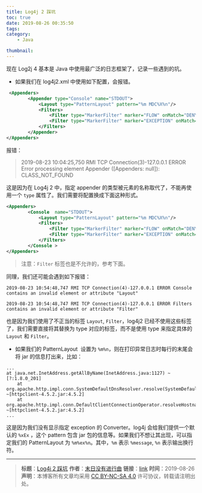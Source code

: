 ```yaml
---
title: Log4j 2 踩坑
toc: true
date: 2019-08-26 00:35:50
tags:
category:
	- Java

thumbnail:
---
```

现在 Log2j 4 基本是 Java 中使用最广泛的日志框架了，记录一些遇到的坑。

<!--more-->

* 如果我们在 log4j2.xml 中使用如下配置，会报错。

```xml
 <Appenders>
        <Appender type="Console" name="STDOUT">
            <Layout type="PatternLayout" pattern="%m MDC%X%n"/>
            <Filters>
                <Filter type="MarkerFilter" marker="FLOW" onMatch="DENY" onMismatch="NEUTRAL"/>
                <Filter type="MarkerFilter" marker="EXCEPTION" onMatch="DENY" onMismatch="ACCEPT"/>
            </Filters>
        </Appender>
</Appenders>
```

报错：

> 2019-08-23 10:04:25,750 RMI TCP Connection(3)-127.0.0.1 ERROR Error processing element Appender ([Appenders: null]): CLASS_NOT_FOUND

这是因为在 Log4j 2 中，指定 appender 的类型被元素的名称取代了，不能再使用一个 `type` 属性了。我们需要将配置换成下面这种形式。

```xml
<Appenders>
        <Console  name="STDOUT">
            <Layout type="PatternLayout" pattern="%m MDC%X%n"/>
            <Filters>
                <Filter type="MarkerFilter" marker="FLOW" onMatch="DENY" onMismatch="NEUTRAL"/>
                <Filter type="MarkerFilter" marker="EXCEPTION" onMatch="DENY" onMismatch="ACCEPT"/>
            </Filters>
        </Console >
</Appenders>
```

> 注意：`Filter` 标签也是不允许的，参考下面。 

同理，我们还可能会遇到如下报错：

```log
2019-08-23 10:54:48,747 RMI TCP Connection(4)-127.0.0.1 ERROR Console contains an invalid element or attribute "Layout"

2019-08-23 10:54:48,747 RMI TCP Connection(4)-127.0.0.1 ERROR Filters contains an invalid element or attribute "Filter"
```

也是因为我们使用了不正当的标签 `Layout`, `Filter`，log4j2 已经不使用这些标签了，我们需要直接将其替换为 type 对应的标签，而不是使用 type 来指定具体的 `Layout`  和 `Filter`。


* 如果我们的 PatternLayout  设置为 `%m%n`，则在打印异常日志时每行的末尾会将 jar 的信息打出来，比如：

```log
...
at java.net.InetAddress.getAllByName(InetAddress.java:1127) ~[?:1.8.0_201]
	at org.apache.http.impl.conn.SystemDefaultDnsResolver.resolve(SystemDefaultDnsResolver.java:45) ~[httpclient-4.5.2.jar:4.5.2]
	at org.apache.http.impl.conn.DefaultClientConnectionOperator.resolveHostname(DefaultClientConnectionOperator.java:262) ~[httpclient-4.5.2.jar:4.5.2]
...
```

这是因为我们没有显示指定 exception 的 Converter。log4j 会给我们提供一个默认的 `%xEx` ，这个 pattern 包含 jar 包的信息等。如果我们不想让其出现，可以指定我们的 PatternLayout 为 `%m%ex%n`。其中，`%m` 表示 `%message`, `%n` 表示输出换行符。

---
> **标题**：[Log4j 2 踩坑](https://dengkaiting.com/2019/08/26/Log4j-2-踩坑/)
> **作者**：[末日没有进行曲](https://dengkaiting.com/)
> **链接**：[link](https://dengkaiting.com/)
> **时间**：2019-08-26
> **声明**：本博客所有文章均采用 [CC BY-NC-SA 4.0](https://creativecommons.org/licenses/by-nc-sa/4.0/deed.zh) 许可协议，转载请注明出处。